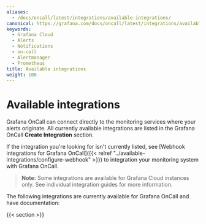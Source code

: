 ```yaml
---
aliases:
  - /docs/oncall/latest/integrations/available-integrations/
canonical: https://grafana.com/docs/oncall/latest/integrations/available-integrations/
keywords:
  - Grafana Cloud
  - Alerts
  - Notifications
  - on-call
  - Alertmanager
  - Prometheus
title: Available integrations
weight: 100
---
```


# Available integrations

Grafana OnCall can connect directly to the monitoring services where your alerts originate. All currently available
integrations are listed in the Grafana OnCall **Create Integration** section.

If the integration you're looking for isn't currently listed, see
[Webhook integrations for Grafana OnCall]({{< relref "../available-integrations/configure-webhook" >}}) to integration
your monitoring system with Grafana OnCall.

> **Note:** Some integrations are available for Grafana Cloud instances only. See individual integration
> guides for more information.

The following integrations are currently available for Grafana OnCall and have documentation:

{{< section >}}
